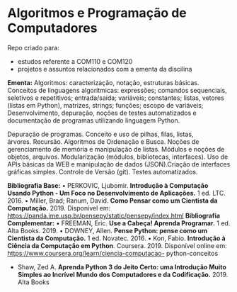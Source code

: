 # Algoritmos e Programação de Computadores

Repo criado para: 
- estudos referente a COM110 e COM120
- projetos e assuntos relacionados com a ementa da discilina

__Ementa:__ Algoritmos: caracterização, notação, estruturas básicas. Conceitos de linguagens algorítmicas: expressões; comandos sequenciais, seletivos e repetitivos; entrada/saída; variáveis; constantes; listas, vetores (listas em Python), matrizes, strings; funções; escopo de variáveis; Desenvolvimento, depuração, noções de testes automatizados e documentação de programas utilizando linguagem Python.

Depuração de programas. Conceito e uso de pilhas, filas, listas, árvores. Recursão. Algoritmos de Ordenação e Busca. Noções de gerenciamento de memória e manipulação de listas. Módulos e noções de objetos, arquivos. Modularização (módulos, bibliotecas, interfaces). Uso de APIs básicas da WEB e manipulação de dados (JSON).Criação de interfaces gráficas simples. Controle de Versão (git). Testes automatizados.

__Bibliografia Base:__
• PERKOVIC, Ljubomir. __Introdução à Computação Usando Python - Um Foco no Desenvolvimento de Aplicações.__ 1 ed. LTC. 2016.
• Miller, Brad; Ranum, David. __Como Pensar como um Cientista da Computação.__ 2019. Disponível em: https://panda.ime.usp.br/pensepy/static/pensepy/index.html
__Bibliografia Complementar:__
• FREEMAN, Eric. __Use a Cabeça! Aprenda Programar.__ 1 ed. Alta Books. 2019. • DOWNEY, Allen. __Pense Python: pense como um Cientista da Computação.__ 1 ed.
Novatec. 2016.
• Kon, Fabio. __Introdução à Ciência da Computação em Python__. Coursera. 2019. Disponível online em: https://www.coursera.org/learn/ciencia-computacao-
python-conceitos
- Shaw, Zed A. __Aprenda Python 3 do Jeito Certo: uma Introdução Muito Simples ao Incrível Mundo dos Computadores e da Codificação.__ 2019. Alta Books
